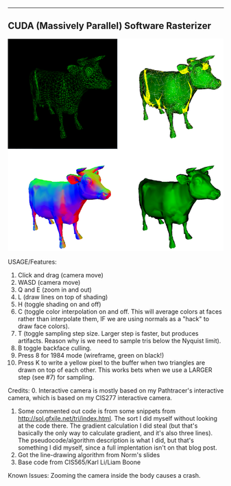 -------------------------------------------
CUDA (Massively Parallel) Software Rasterizer
-------------------------------------------

![Wireframe, Backfaces, Normals, Diffuse](screenshots/four_cows_small.png)

USAGE/Features:

1. Click and drag (camera move)
2. WASD (camera move)
3. Q and E (zoom in and out)
4. L (draw lines on top of shading)
5. H (toggle shading on and off)
6. C (toggle color interpolation on and off. This will average colors
at faces rather than interpolate them, IF we are using normals as a "hack"
to draw face colors).
7. T (toggle sampling step size. Larger step is faster, but produces artifacts.
Reason why is we need to sample tris below the Nyquist limit).
8. B toggle backface culling. 
9. Press 8 for 1984 mode (wireframe, green on black!)
10. Press K to write a yellow pixel to the buffer when two triangles are drawn
on top of each other. This works bets when we use a LARGER step (see #7) for
sampling.

Credits: 
0. Interactive camera is mostly based on my Pathtracer's interactive camera,
which is based on my CIS277 interactive camera.
1. Some commented out code is from some snippets from http://sol.gfxile.net/tri/index.html. The sort I did myself without looking at the code there. The gradient calculation I did steal (but that's basically the only way to calculate gradient, and it's also three lines). The pseudocode/algorithm description is what I did, but that's something I did myself, since a full implentation isn't on that blog post.
2. Got the line-drawing algorithm from Norm's slides
3. Base code from CIS565/Karl Li/Liam Boone

Known Issues:
Zooming the camera inside the body causes a crash.
